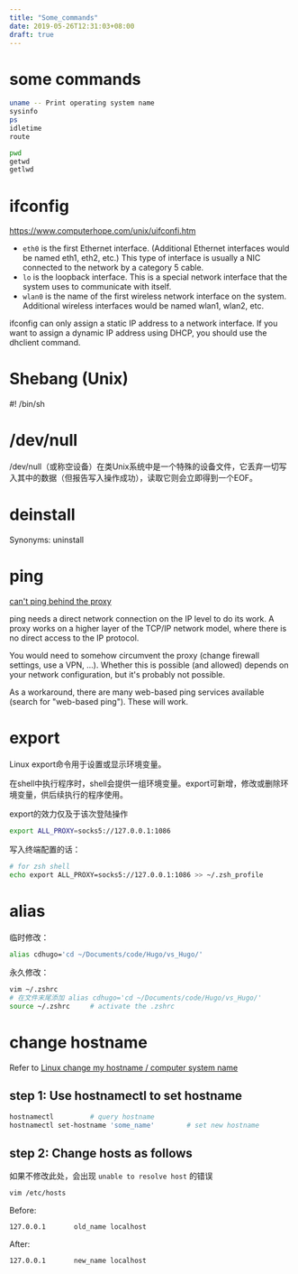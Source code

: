 ```yaml
---
title: "Some_commands"
date: 2019-05-26T12:31:03+08:00
draft: true
---
```


# some commands

```sh
uname -- Print operating system name
sysinfo
ps
idletime
route

pwd 
getwd
getlwd

```
# ifconfig
<https://www.computerhope.com/unix/uifconfi.htm>

- `eth0` is the first Ethernet interface. (Additional Ethernet interfaces would be named eth1, eth2, etc.) This type of interface is usually a NIC connected to the network by a category 5 cable.
- `lo` is the loopback interface. This is a special network interface that the system uses to communicate with itself.
- `wlan0` is the name of the first wireless network interface on the system. Additional wireless interfaces would be named wlan1, wlan2, etc.

ifconfig can only assign a static IP address to a network interface. If you want to assign a dynamic IP address using DHCP, you should use the dhclient command.

# Shebang (Unix)

#! /bin/sh

# /dev/null
/dev/null（或称空设备）在类Unix系统中是一个特殊的设备文件，它丢弃一切写入其中的数据（但报告写入操作成功），读取它则会立即得到一个EOF。

# deinstall
Synonyms: uninstall

# ping
[can't ping behind the proxy](https://superuser.com/questions/175428/how-to-ping-when-behind-a-proxy/175441)

ping needs a direct network connection on the IP level to do its work. A proxy works on a higher layer of the TCP/IP network model, where there is no direct access to the IP protocol.

You would need to somehow circumvent the proxy (change firewall settings, use a VPN, ...). Whether this is possible (and allowed) depends on your network configuration, but it's probably not possible.

As a workaround, there are many web-based ping services available (search for "web-based ping"). These will work.

# export 
Linux export命令用于设置或显示环境变量。

在shell中执行程序时，shell会提供一组环境变量。export可新增，修改或删除环境变量，供后续执行的程序使用。

export的效力仅及于该次登陆操作

```sh
export ALL_PROXY=socks5://127.0.0.1:1086
```
写入终端配置的话：
```sh
# for zsh shell
echo export ALL_PROXY=socks5://127.0.0.1:1086 >> ~/.zsh_profile
```

# alias

临时修改：
```sh
alias cdhugo='cd ~/Documents/code/Hugo/vs_Hugo/'
```

永久修改：
```sh
vim ~/.zshrc        
# 在文件末尾添加 alias cdhugo='cd ~/Documents/code/Hugo/vs_Hugo/'
source ~/.zshrc     # activate the .zshrc 
```

# change hostname
Refer to [Linux change my hostname / computer system name](https://www.cyberciti.biz/faq/howto-change-my-hostname-machine-name/)

## step 1: Use hostnamectl to set hostname
```sh
hostnamectl         # query hostname
hostnamectl set-hostname 'some_name'        # set new hostname
```
## step 2: Change hosts as follows
如果不修改此处，会出现 `unable to resolve host` 的错误

```sh
vim /etc/hosts
```

Before:
```txt
127.0.0.1       old_name localhost
```

After:
```txt
127.0.0.1       new_name localhost
```

